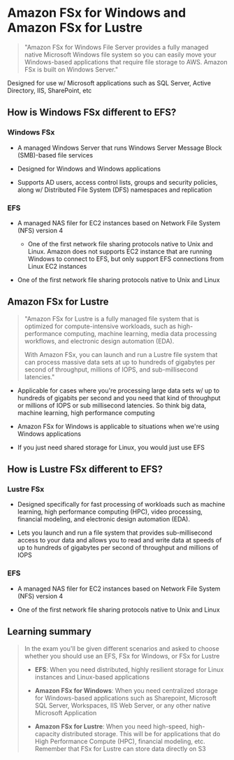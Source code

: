 # Amazon FSx for Windows and Amazon FSx for Lustre

> "Amazon FSx for Windows File Server provides a fully managed native Microsoft Windows file system so you can easily move your Windows-based applications that require file storage to AWS. Amazon FSx is built on Windows Server."

Designed for use w/ Microsoft applications such as SQL Server, Active Directory, IIS, SharePoint, etc

## How is Windows FSx different to EFS?

### Windows FSx

* A managed Windows Server that runs Windows Server Message Block (SMB)-based file services

* Designed for Windows and Windows applications

* Supports AD users, access control lists, groups and security policies, along w/ Distributed File System (DFS) namespaces and replication

### EFS

* A managed NAS filer for EC2 instances based on Network File System (NFS) version 4

    * One of the first network file sharing protocols native to Unix and Linux. Amazon does not supports EC2 instance that are running Windows to connect to EFS, but only support EFS connections from Linux EC2 instances

* One of the first network file sharing protocols native to Unix and Linux

## Amazon FSx for Lustre

> "Amazon FSx for Lustre is a fully managed file system that is optimized for compute-intensive workloads, such as high-performance computing, machine learning, media data processing workflows, and electronic design automation (EDA).
>
> With Amazon FSx, you can launch and run a Lustre file system that can process massive data sets at up to hundreds of gigabytes per second of throughput, millions of IOPS, and sub-millisecond latencies."

* Applicable for cases where you're processing large data sets w/ up to hundreds of gigabits per second and you need that kind of throughput or millions of IOPS or sub millisecond latencies. So think big data, machine learning, high performance computing

* Amazon FSx for Windows is applicable to situations when we're using Windows applications

* If you just need shared storage for Linux, you would just use EFS

## How is Lustre FSx different to EFS?

### Lustre FSx

* Designed specifically for fast processing of workloads such as machine learning, high performance computing (HPC), video processing, financial modeling, and electronic design automation (EDA).

* Lets you launch and run a file system that provides sub-millisecond access to your data and allows you to read and write data at speeds of up to hundreds of gigabytes per second of throughput and millions of IOPS

### EFS

* A managed NAS filer for EC2 instances based on Network File System (NFS) version 4

* One of the first network file sharing protocols native to Unix and Linux

## Learning summary

> In the exam you'll be given different scenarios and asked to choose whether you should use an EFS, FSx for Windows, or FSx for Lustre
>
> * **EFS**: When you need distributed, highly resilient storage for Linux instances and Linux-based applications
>
> * **Amazon FSx for Windows**: When you need centralized storage for Windows-based applications such as Sharepoint, Microsoft SQL Server, Workspaces, IIS Web Server, or any other native Microsoft Application
>
> * **Amazon FSx for Lustre**: When you need high-speed, high-capacity distributed storage. This will be for applications that do High Performance Compute (HPC), financial modeling, etc. Remember that FSx for Lustre can store data directly on S3
